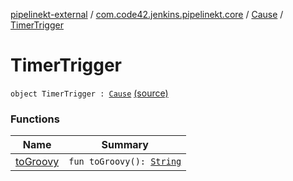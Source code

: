 [pipelinekt-external](../../../index.md) / [com.code42.jenkins.pipelinekt.core](../../index.md) / [Cause](../index.md) / [TimerTrigger](./index.md)

# TimerTrigger

`object TimerTrigger : `[`Cause`](../index.md) [(source)](https://github.com/code42/pipelinekt/tree/master/core/src/main/kotlin/com/code42/jenkins/pipelinekt/core/Cause.kt#L10)

### Functions

| Name | Summary |
|---|---|
| [toGroovy](to-groovy.md) | `fun toGroovy(): `[`String`](https://kotlinlang.org/api/latest/jvm/stdlib/kotlin/-string/index.html) |
